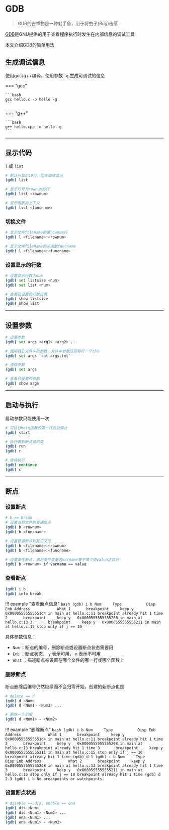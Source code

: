 # GDB

> GDB的吉祥物是一种射手鱼，用于将虫子(*Bug*)击落

[GDB](https://sourceware.org/gdb/)是GNU提供的用于查看程序执行时发生在内部信息的调试工具

本文介绍GDB的简单用法

## 生成调试信息

使用gcc/g++编译，使用参数 `-g` 生成可调试的信息

=== "gcc"

    ```bash
    gcc hello.c -o hello -g
    ```

=== "g++"

    ```bash
    g++ hello.cpp -o hello -g
    ```

---

## 显示代码

`l` 或 `list`

```bash
# 默认只显示10行，回车继续显示
(gdb) list

# 显示行号为rownum的行
(gdb) list <rownum>

# 显示函数的上下文
(gdb) list <funcname>
```

### 切换文件

```bash
# 显示文件filename的第rownum行
(gdb) l <filename>:<rownum>

# 显示文件filename的子函数funcname
(gdb) l <filename>:<funcname>
```

### 设置显示的行数

```bash
# 设置显示行数为num
(gdb) set listsize <num>
(gdb) set list <num>

# 查看已设置的行数设置
(gdb) show listsize
(gdb) show list
```

---

## 设置参数

```bash
# 设置参数
(gdb) set args <arg1> <arg2> ...

# 使用其它文件中的参数，文件中参数应按每行一个分布
(gdb) set args `cat args.txt`

# 清除参数
(gdb) set args

# 查看已设置的参数
(gdb) show args
```

---

## 启动与执行

启动参数只能使用一次

```bash
# 只执行main函数的第一行后就停止
(gdb) start

# 执行直到断点或结束
(gdb) run
(gdb) r

# 继续执行
(gdb) continue
(gdb) c
```

---

## 断点

### 设置断点

```bash
# b == break
# 设置当前文件的普通断点
(gdb) b <rownum>
(gdb) b <funcname>

# 设置普通断点到其它文件
(gdb) b <filename>:<rownum>
(gdb) b <filename>:<funcname>

# 设置条件断点，满足条件变量名varname等于某个值value才执行
(gdb) b <rownum> if varname == value
```

### 查看断点

```bash
(gdb) i b
(gdb) info break
```

!!! example "查看断点信息"
    ```bash
    (gdb) i b
    Num     Type           Disp Enb Address            What
    1       breakpoint     keep y   0x00005555555551d4 in main at hello.c:11
            breakpoint already hit 1 time
    2       breakpoint     keep y   0x0000555555555208 in main at hello.c:13
    3       breakpoint     keep y   0x0000555555555211 in main at hello.c:15
            stop only if j == 10
    ```

具体参数信息：

- `Num` ：断点的编号，删除断点或设置断点状态需要用
- `Enb` ：断点状态， `y` 表示可用， `n` 表示不可用
- `What` ：描述断点被设置在哪个文件的哪一行或哪个函数上

### 删除断点

断点删除后编号仍然继续而不会归零开始，创建的新断点也是

```bash
# delete == d
(gdb) d <Num>
(gdb) d <Num1> <Num2> ... 

# 删除一个范围
(gdb) d <Num1> - <Num2>
```

!!! example "删除断点"
    ```bash
    (gdb) i b
    Num     Type           Disp Enb Address            What
    1       breakpoint     keep y   0x00005555555551d4 in main at hello.c:11
            breakpoint already hit 1 time
    2       breakpoint     keep y   0x0000555555555208 in main at hello.c:13
            breakpoint already hit 1 time
    3       breakpoint     keep y   0x0000555555555211 in main at hello.c:15
            stop only if j == 10
            breakpoint already hit 1 time
    (gdb) d 1
    (gdb) i b
    Num     Type           Disp Enb Address            What
    2       breakpoint     keep y   0x0000555555555208 in main at hello.c:13
            breakpoint already hit 1 time
    3       breakpoint     keep y   0x0000555555555211 in main at hello.c:15
            stop only if j == 10
            breakpoint already hit 1 time
    (gdb) d 2-3
    (gdb) i b
    No breakpoints or watchpoints.
    ```

### 设置断点状态

```bash
# disable == dis, enable == ena
(gdb) dis <Num>
(gdb) dis <Num1> <Num2> ...
(gdb) ena <Num1> ...
(gdb) ena <Num1> - <Num2>
```
